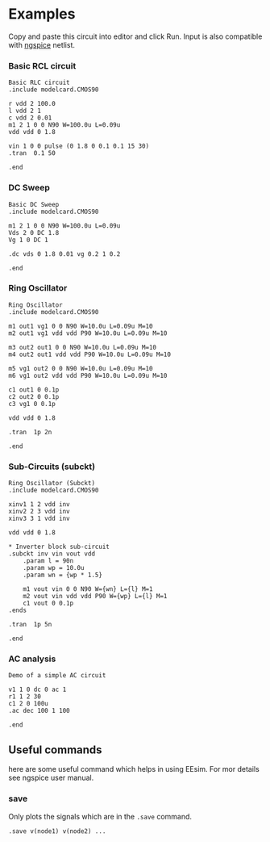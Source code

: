 # Examples

Copy and paste this circuit into editor and click Run. Input is also compatible with [ngspice](https://sourceforge.net/p/ngspice/ngspice/) netlist.

### Basic RCL circuit

```plaintext
Basic RLC circuit
.include modelcard.CMOS90

r vdd 2 100.0
l vdd 2 1
c vdd 2 0.01
m1 2 1 0 0 N90 W=100.0u L=0.09u
vdd vdd 0 1.8

vin 1 0 0 pulse (0 1.8 0 0.1 0.1 15 30)
.tran  0.1 50

.end
```

### DC Sweep

```plaintext
Basic DC Sweep
.include modelcard.CMOS90

m1 2 1 0 0 N90 W=100.0u L=0.09u
Vds 2 0 DC 1.8
Vg 1 0 DC 1

.dc vds 0 1.8 0.01 vg 0.2 1 0.2

.end
```

### Ring Oscillator

```plaintext
Ring Oscillator
.include modelcard.CMOS90

m1 out1 vg1 0 0 N90 W=10.0u L=0.09u M=10
m2 out1 vg1 vdd vdd P90 W=10.0u L=0.09u M=10

m3 out2 out1 0 0 N90 W=10.0u L=0.09u M=10
m4 out2 out1 vdd vdd P90 W=10.0u L=0.09u M=10

m5 vg1 out2 0 0 N90 W=10.0u L=0.09u M=10
m6 vg1 out2 vdd vdd P90 W=10.0u L=0.09u M=10

c1 out1 0 0.1p
c2 out2 0 0.1p
c3 vg1 0 0.1p

vdd vdd 0 1.8

.tran  1p 2n

.end
```

### Sub-Circuits (subckt)

```plaintext
Ring Oscillator (Subckt)
.include modelcard.CMOS90

xinv1 1 2 vdd inv
xinv2 2 3 vdd inv
xinv3 3 1 vdd inv

vdd vdd 0 1.8

* Inverter block sub-circuit
.subckt inv vin vout vdd
	.param l = 90n
	.param wp = 10.0u
	.param wn = {wp * 1.5}

	m1 vout vin 0 0 N90 W={wn} L={l} M=1
	m2 vout vin vdd vdd P90 W={wp} L={l} M=1
	c1 vout 0 0.1p
.ends

.tran  1p 5n

.end
```

### AC analysis

```plaintext
Demo of a simple AC circuit

v1 1 0 dc 0 ac 1
r1 1 2 30
c1 2 0 100u
.ac dec 100 1 100

.end
```

## Useful commands

here are some useful command which helps in using EEsim. For mor details see ngspice user manual.

### save

Only plots the signals which are in the `.save` command.

```plaintext
.save v(node1) v(node2) ...
```
